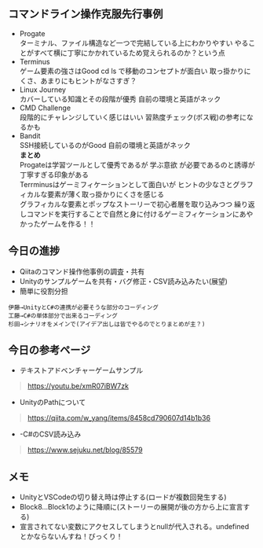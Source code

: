 ## コマンドライン操作克服先行事例
 - Progate  
ターミナル、ファイル構造など一つで完結している上にわかりやすい
やることがすべて横に丁寧にかかれているため覚えられるのか？という点  
 - Terminus  
ゲーム要素の強さはGood cd ls で移動のコンセプトが面白い
取っ掛かりにくさ、あまりにもヒントがなさすぎ？  
 - Linux Journey  
カバーしている知識とその段階が優秀
自前の環境と英語がネック  
- CMD Challenge  
段階的にチャレンジしていく感じはいい
習熟度チェック(ボス戦)の参考になるかも  
- Bandit  
SSH接続しているのがGood
自前の環境と英語がネック  
__まとめ__  
Progateは学習ツールとして優秀であるが
学ぶ意欲 が必要であるのと誘導が丁寧すぎる印象がある  
Terrminusはゲーミフィケーションとして面白いが
ヒントの少なさとグラフィカルな要素が薄く取っ掛かりにくさを感じる  
グラフィカルな要素とポップなストーリーで初心者層を取り込みつつ
繰り返しコマンドを実行することで自然と身に付けるゲーミフィケーションにあやかったゲームを作る！！  
  
## 今日の進捗
- Qiitaのコマンド操作他事例の調査・共有  
- Unityのサンプルゲームを共有・バグ修正・CSV読み込みたい(展望)  
- 簡単に役割分担  
 ~~~ 
伊藤→UnityとC#の連携が必要そうな部分のコーディング  
工藤→C#の単体部分で出来るコーディング  
杉田→シナリオをメインで(アイデア出しは皆でやるのでとりまとめが主？)  
 ~~~ 

## 今日の参考ページ  
- テキストアドベンチャーゲームサンプル  
>https://youtu.be/xmR07iBW7zk  
- UnityのPathについて  
>https://qiita.com/w_yang/items/8458cd790607d14b1b36  
- -C#のCSV読み込み  
>https://www.sejuku.net/blog/85579  
## メモ  
 - UnityとVSCodeの切り替え時は停止する(ロードが複数回発生する)  
 - Block8…Block1のように降順に(ストーリーの展開が後の方から上に宣言する)  
 - 宣言されてない変数にアクセスしてしまうとnullが代入される。undefinedとかならないんすね！びっくり！
